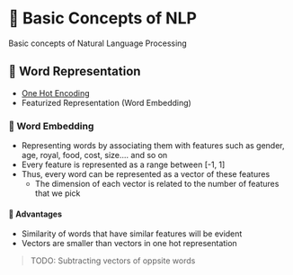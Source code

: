 # 💬 Basic Concepts of NLP
Basic concepts of Natural Language Processing

## 👒 Word Representation
- [One Hot Encoding](./0-GeneralConcepts.md#-one-hot-encoding)
- Featurized Representation (Word Embedding)

### 🎎 Word Embedding
- Representing words by associating them with features such as gender, age, royal, food, cost, size.... and so on 
- Every feature is represented as a range between [-1, 1] 
- Thus, every word can be represented as a vector of these features
  - The dimension of each vector is related to the number of features that we pick

#### 🎀 Advantages
- Similarity of words that have similar features will be evident
- Vectors are smaller than vectors in one hot representation


> TODO: Subtracting vectors of oppsite words